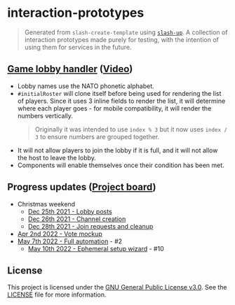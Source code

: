 # interaction-prototypes
> Generated from `slash-create-template` using [`slash-up`](https://github.com/Snazzah/slash-up).
A collection of interaction prototypes made purely for testing, with the intention of using them for services in the future.

## [Game lobby handler](./src/util/game.ts) ([Video](./assets/lobby-interaction-demo.mp4))

- Lobby names use the NATO phonetic alphabet.
- `#initialRoster` will clone itself before being used for rendering the list of players. Since it uses 3 inline fields to render the list, it will determine where each player goes - for mobile compatibility, it will render the numbers vertically.
  > Originally it was intended to use `index % 3` but it now uses `index / 3` to ensure numbers are grouped together.
- It will not allow players to join the lobby if it is full, and it will not allow the host to leave the lobby.
- Components will enable themselves once their condition has been met.

## Progress updates ([Project board](https://github.com/orgs/TinkerStorm/projects/5/views/1))

- Christmas weekend
  - [Dec 25th 2021 - Lobby posts](https://twitter.com/SudoJunior/status/1474858833818357761)
  - [Dec 26th 2021 - Channel creation](https://twitter.com/SudoJunior/status/1475215703515054083)
  - [Dec 28th 2021 - Join requests and cleanup](https://twitter.com/SudoJunior/status/1475898353473011715)
- [Apr 2nd 2022 - Vote mockup](https://twitter.com/TinkerStorm/status/1510042509321379842)
- [May 7th 2022 - Full automation](https://twitter.com/TinkerStorm/status/1523051267454824448) - #2
  - [May 10th 2022 - Ephemeral setup wizard](https://twitter.com/TinkerStorm/status/1523806105117376512) - #10

## License

This project is licensed under the [GNU General Public License v3.0](https://choosealicense.com/licenses/gpl-3.0). See the [LICENSE](LICENSE) file for more information.
